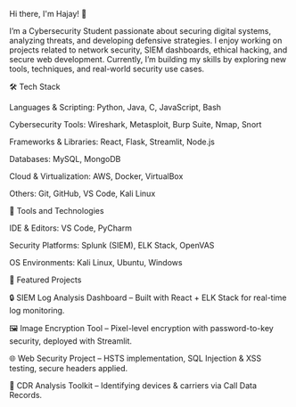 Hi there, I'm Hajay! 👋

I’m a Cybersecurity Student passionate about securing digital systems, analyzing threats, and developing defensive strategies.
I enjoy working on projects related to network security, SIEM dashboards, ethical hacking, and secure web development.
Currently, I’m building my skills by exploring new tools, techniques, and real-world security use cases.

🛠️ Tech Stack

Languages & Scripting: Python, Java, C, JavaScript, Bash

Cybersecurity Tools: Wireshark, Metasploit, Burp Suite, Nmap, Snort

Frameworks & Libraries: React, Flask, Streamlit, Node.js

Databases: MySQL, MongoDB

Cloud & Virtualization: AWS, Docker, VirtualBox

Others: Git, GitHub, VS Code, Kali Linux











🔧 Tools and Technologies

IDE & Editors: VS Code, PyCharm

Security Platforms: Splunk (SIEM), ELK Stack, OpenVAS

OS Environments: Kali Linux, Ubuntu, Windows

📌 Featured Projects

🔒 SIEM Log Analysis Dashboard – Built with React + ELK Stack for real-time log monitoring.

🖼 Image Encryption Tool – Pixel-level encryption with password-to-key security, deployed with Streamlit.

🌐 Web Security Project – HSTS implementation, SQL Injection & XSS testing, secure headers applied.

📱 CDR Analysis Toolkit – Identifying devices & carriers via Call Data Records.
